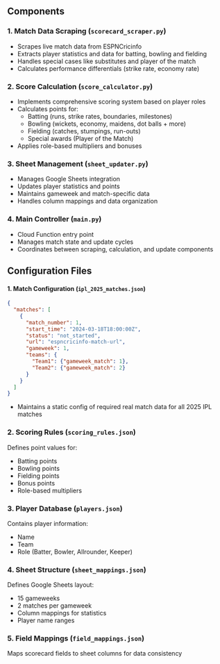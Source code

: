 
## Components

### 1. Match Data Scraping (`scorecard_scraper.py`)
- Scrapes live match data from ESPNCricinfo
- Extracts player statistics and data for batting, bowling and fielding
- Handles special cases like substitutes and player of the match
- Calculates performance differentials (strike rate, economy rate)

### 2. Score Calculation (`score_calculator.py`)
- Implements comprehensive scoring system based on player roles
- Calculates points for:
  - Batting (runs, strike rates, boundaries, milestones)
  - Bowling (wickets, economy, maidens, dot balls + more)
  - Fielding (catches, stumpings, run-outs)
  - Special awards (Player of the Match)
- Applies role-based multipliers and bonuses

### 3. Sheet Management (`sheet_updater.py`)
- Manages Google Sheets integration
- Updates player statistics and points
- Maintains gameweek and match-specific data
- Handles column mappings and data organization

### 4. Main Controller (`main.py`)
- Cloud Function entry point
- Manages match state and update cycles
- Coordinates between scraping, calculation, and update components

## Configuration Files

#### 1. Match Configuration (`ipl_2025_matches.json`)
```json
{
  "matches": [
    {
      "match_number": 1,
      "start_time": "2024-03-18T18:00:00Z",
      "status": "not_started",
      "url": "espncricinfo-match-url",
      "gameweek": 1,
      "teams": {
        "Team1": {"gameweek_match": 1},
        "Team2": {"gameweek_match": 2}
      }
    }
  ]
}
```
- Maintains a static config of required real match data for all 2025 IPL matches

### 2. Scoring Rules (`scoring_rules.json`)
Defines point values for:
- Batting points
- Bowling points
- Fielding points
- Bonus points
- Role-based multipliers

### 3. Player Database (`players.json`)
Contains player information:
- Name
- Team
- Role (Batter, Bowler, Allrounder, Keeper)

### 4. Sheet Structure (`sheet_mappings.json`)
Defines Google Sheets layout:
- 15 gameweeks
- 2 matches per gameweek
- Column mappings for statistics
- Player name ranges

### 5. Field Mappings (`field_mappings.json`)
Maps scorecard fields to sheet columns for data consistency